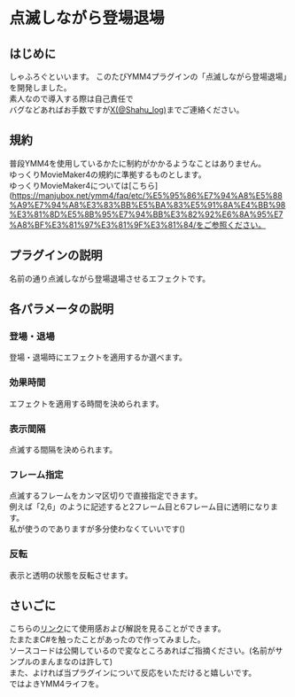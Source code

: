 # 点滅しながら登場退場
## はじめに
しゃふろぐといいます。  このたびYMM4プラグインの「点滅しながら登場退場」を開発しました。  
  素人なので導入する際は自己責任で  
  バグなどあればお手数ですが[X(@Shahu_log)](https://twitter.com/Shahu_log)までご連絡ください。
## 規約
普段YMM4を使用しているかたに制約がかかるようなことはありません。  
ゆっくりMovieMaker4の規約に準拠するものとします。  
ゆっくりMovieMaker4については[こちら](https://manjubox.net/ymm4/faq/etc/%E5%95%86%E7%94%A8%E5%88%A9%E7%94%A8%E3%83%BB%E5%BA%83%E5%91%8A%E4%BB%98%E3%81%8D%E5%8B%95%E7%94%BB%E3%82%92%E6%8A%95%E7%A8%BF%E3%81%97%E3%81%9F%E3%81%84/をご参照ください。
## プラグインの説明
名前の通り点滅しながら登場退場させるエフェクトです。
## 各パラメータの説明
###  登場・退場
登場・退場時にエフェクトを適用するか選べます。
### 効果時間
エフェクトを適用する時間を決められます。
### 表示間隔
点滅する間隔を決められます。
### フレーム指定
点滅するフレームをカンマ区切りで直接指定できます。  
例えば「2,6」のように記述すると2フレーム目と6フレーム目に透明になります。  
私が使うのでありますが多分使わなくていいです()
### 反転
表示と透明の状態を反転させます。
## さいごに
こちらの[リンク](url)にて使用感および解説を見ることができます。  
たまたまC#を触ったことがあったので作ってみました。  
ソースコードは公開しているので変なところあればご指摘ください。(名前がサンプルのまんまなのは許して)  
また、よければ当プラグインについて反応をいただけると嬉しいです。  
ではよきYMM4ライフを。      